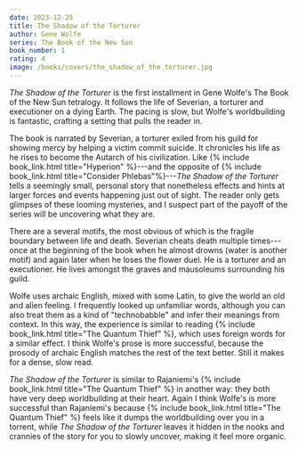 ```yaml
---
date: 2023-12-25
title: The Shadow of the Torturer
author: Gene Wolfe
series: The Book of the New Sun
book_number: 1
rating: 4
image: /books/covers/the_shadow_of_the_torturer.jpg
---
```


<cite class="book-title">The Shadow of the Torturer</cite> is the first
installment in Gene Wolfe's The Book of the New Sun tetralogy. It follows the
life of Severian, a torturer and executioner on a dying Earth. The pacing is
slow, but Wolfe's worldbuilding is fantastic, crafting a setting that pulls
the reader in.

The book is narrated by Severian, a torturer exiled from his guild for showing
mercy by helping a victim commit suicide. It chronicles his life as he rises
to become the Autarch of his civilization. Like {% include book_link.html
title="Hyperion" %}---and the opposite of {% include book_link.html
title="Consider Phlebas"%}---<cite class="book-title">The Shadow of the
Torturer</cite> tells a seemingly small, personal story that nonetheless
effects and hints at larger forces and events happening just out of sight. The
reader only gets glimpses of these looming mysteries, and I suspect part of
the payoff of the series will be uncovering what they are.

There are a several motifs, the most obvious of which is the fragile boundary
between life and death. Severian cheats death multiple times---once at the
beginning of the book when he almost drowns (water is another motif) and again
later when he loses the flower duel. He is a torturer and an executioner. He
lives amongst the graves and mausoleums surrounding his guild.

Wolfe uses archaic English, mixed with some Latin, to give the world an old
and alien feeling. I frequently looked up unfamiliar words, although you can
also treat them as a kind of "technobabble" and infer their meanings from
context. In this way, the experience is similar to reading {% include
book_link.html title="The Quantum Thief" %}, which uses foreign words for a
similar effect. I think Wolfe's prose is more successful, because the prosody
of archaic English matches the rest of the text better. Still it makes for a
dense, slow read.

<cite class="book-title">The Shadow of the Torturer</cite> is similar to
Rajaniemi's {% include book_link.html title="The Quantum Thief" %} in another
way: they both have very deep worldbuilding at their heart. Again I think
Wolfe's is more successful than Rajaniemi's because {% include book_link.html
title="The Quantum Thief" %} feels like it dumps the worldbuilding over you in
a torrent, while <cite class="book-title">The Shadow of the Torturer</cite>
leaves it hidden in the nooks and crannies of the story for you to slowly
uncover, making it feel more organic.
